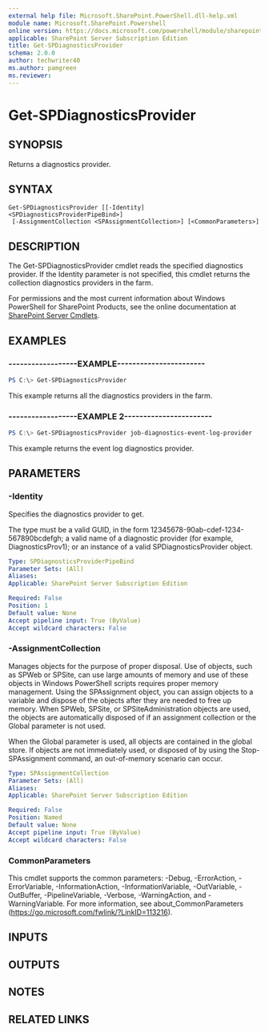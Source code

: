 ```yaml
---
external help file: Microsoft.SharePoint.PowerShell.dll-help.xml
module name: Microsoft.SharePoint.Powershell
online version: https://docs.microsoft.com/powershell/module/sharepoint-server/get-spdiagnosticsprovider
applicable: SharePoint Server Subscription Edition
title: Get-SPDiagnosticsProvider
schema: 2.0.0
author: techwriter40
ms.author: pamgreen
ms.reviewer:
---
```


# Get-SPDiagnosticsProvider

## SYNOPSIS

Returns a diagnostics provider.



## SYNTAX

```
Get-SPDiagnosticsProvider [[-Identity] <SPDiagnosticsProviderPipeBind>]
 [-AssignmentCollection <SPAssignmentCollection>] [<CommonParameters>]
```

## DESCRIPTION
The Get-SPDiagnosticsProvider cmdlet reads the specified diagnostics provider.
If the Identity parameter is not specified, this cmdlet returns the collection diagnostics providers in the farm.

For permissions and the most current information about Windows PowerShell for SharePoint Products, see the online documentation at [SharePoint Server Cmdlets](https://docs.microsoft.com/powershell/sharepoint/sharepoint-server/sharepoint-server-cmdlets).

## EXAMPLES

### ------------------EXAMPLE----------------------- 
```powershell
PS C:\> Get-SPDiagnosticsProvider
```

This example returns all the diagnostics providers in the farm.

### ------------------EXAMPLE 2----------------------- 
```powershell
PS C:\> Get-SPDiagnosticsProvider job-diagnostics-event-log-provider
```

This example returns the event log diagnostics provider.

## PARAMETERS

### -Identity
Specifies the diagnostics provider to get.

The type must be a valid GUID, in the form 12345678-90ab-cdef-1234-567890bcdefgh; a valid name of a diagnostic provider (for example, DiagnosticsProv1); or an instance of a valid SPDiagnosticsProvider object.

```yaml
Type: SPDiagnosticsProviderPipeBind
Parameter Sets: (All)
Aliases: 
Applicable: SharePoint Server Subscription Edition

Required: False
Position: 1
Default value: None
Accept pipeline input: True (ByValue)
Accept wildcard characters: False
```

### -AssignmentCollection
Manages objects for the purpose of proper disposal.
Use of objects, such as SPWeb or SPSite, can use large amounts of memory and use of these objects in Windows PowerShell scripts requires proper memory management.
Using the SPAssignment object, you can assign objects to a variable and dispose of the objects after they are needed to free up memory.
When SPWeb, SPSite, or SPSiteAdministration objects are used, the objects are automatically disposed of if an assignment collection or the Global parameter is not used.

When the Global parameter is used, all objects are contained in the global store.
If objects are not immediately used, or disposed of by using the Stop-SPAssignment command, an out-of-memory scenario can occur.

```yaml
Type: SPAssignmentCollection
Parameter Sets: (All)
Aliases: 
Applicable: SharePoint Server Subscription Edition

Required: False
Position: Named
Default value: None
Accept pipeline input: True (ByValue)
Accept wildcard characters: False
```

### CommonParameters
This cmdlet supports the common parameters: -Debug, -ErrorAction, -ErrorVariable, -InformationAction, -InformationVariable, -OutVariable, -OutBuffer, -PipelineVariable, -Verbose, -WarningAction, and -WarningVariable. For more information, see about_CommonParameters (https://go.microsoft.com/fwlink/?LinkID=113216).

## INPUTS

## OUTPUTS

## NOTES

## RELATED LINKS

